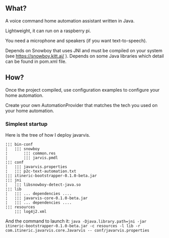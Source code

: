 ## What?
A voice command home automation assistant written in Java.

Lightweight, it can run on a raspberry pi.

You need a microphone and speakers (if you want text-to-speech).

Depends on Snowboy that uses JNI and must be compiled on your system (see https://snowboy.kitt.ai/ ).
Depends on some Java libraries which detail can be found in pom.xml file.

## How?
Once the project compiled, use configuration examples to configure your home automation. 

Create your own AutomationProvider that matches the tech you used on your home automation.

### Simplest startup

Here is the tree of how I deploy javarvis.
```
¦¦¦ bin-conf
¦   ¦¦¦ snowboy
¦       ¦¦¦ common.res
¦       ¦¦¦ jarvis.pmdl
¦¦¦ conf
¦   ¦¦¦ javarvis.properties
¦   ¦¦¦ p2c-text-automation.txt
¦¦¦ itineric-bootstrapper-0.1.0-beta.jar
¦¦¦ jni
¦   ¦¦¦ libsnowboy-detect-java.so
¦¦¦ lib
¦   ¦¦¦ ... dependencies ....
¦   ¦¦¦ javarvis-core-0.1.0-beta.jar
¦   ¦¦¦ ... dependencies ....
¦¦¦ resources
    ¦¦¦ log4j2.xml
```

And the command to launch it:
`java -Djava.library.path=jni -jar itineric-bootstrapper-0.1.0-beta.jar -c resources -l lib -r com.itineric.javarvis.core.Javarvis -- conf/javarvis.properties`
